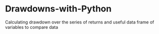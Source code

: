 # Drawdowns-with-Python
Calculating drawdown over the series of returns and useful data frame of variables to compare data
